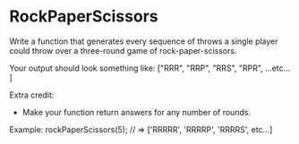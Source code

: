 # RockPaperScissors

Write a function that generates every sequence of throws a single
player could throw over a three-round game of rock-paper-scissors.

Your output should look something like:
  ["RRR",
   "RRP",
   "RRS",
   "RPR",
   ...etc...
  ]

Extra credit:
- Make your function return answers for any number of rounds.

Example:
rockPaperScissors(5); // => ['RRRRR', 'RRRRP', 'RRRRS', etc...]
